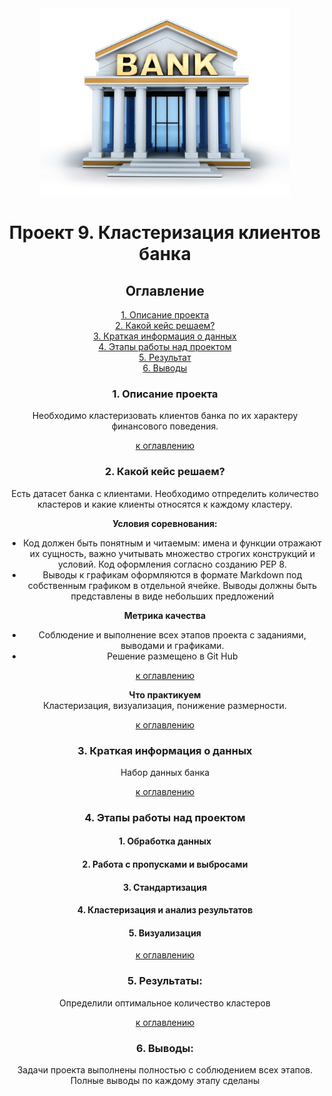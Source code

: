 
 <center><img src=bank.jpg width=400px height=30%>


# Проект 9. Кластеризация клиентов банка

## <a1 id="title0">Оглавление</a1>  
[1. Описание проекта](#title1)  
[2. Какой кейс решаем?](#title2)  
[3. Краткая информация о данных](#title3)  
[4. Этапы работы над проектом](#title4)  
[5. Результат](#title5)    
[6. Выводы](#title6) 

### <b id="title1">1. Описание проекта</b>  
Необходимо кластеризовать клиентов банка по их характеру финансового поведения.

[к оглавлению](#title0)


### <c id="title2">2. Какой кейс решаем?</c>    
Есть датасет банка с клиентами. Необходимо отпределить количество кластеров и какие клиенты относятся к каждому кластеру.

**Условия соревнования:**   
- Код должен быть понятным и читаемым: имена и функции отражают их сущность, важно учитывать множество строгих конструкций и условий. Код оформления согласно созданию PEP 8.
- Выводы к графикам оформляются в формате Markdown под собственным графиком в отдельной ячейке. Выводы должны быть представлены в виде небольших предложений

**Метрика качества**     
- Соблюдение и выполнение всех этапов проекта с заданиями, выводами и графиками.
- Решение размещено в Git Hub

[к оглавлению](#title0)


**Что практикуем**     
Кластеризация, визуализация, понижение размерности.

[к оглавлению](#title0)

### <d id="title3">3. Краткая информация о данных<d>
Набор данных банка


[к оглавлению](#title0)


### <e id="title4">4. Этапы работы над проектом<e>
#### 1.  Обработка данных
#### 2.  Работа с пропусками и выбросами
#### 3.  Стандартизация
#### 4.  Кластеризация и анализ результатов
#### 5.  Визуализация


[к оглавлению](#title0)


### <f id="title5">5. Результаты:<f>  
Определили оптимальное количество кластеров


[к оглавлению](#title0)


### <g id="title6">6. Выводы:<g>
Задачи проекта выполнены полностью с соблюдением всех этапов. Полные выводы по каждому этапу сделаны  